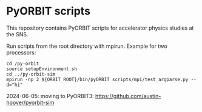 # PyORBIT scripts

This repository contains PyORBIT scripts for accelerator physics studies at the SNS.

Run scripts from the root directory with mpirun. Example for two processors: 

```shell
cd /py-orbit
source setupEnvironment.sh
cd ../py-orbit-sim
mpirun -np 2 ${ORBIT_ROOT}/bin/pyORBIT scripts/mpi/test_argparse.py --d="hi"
```

2024-06-05: moving to PyORBIT3: https://github.com/austin-hoover/pyorbit-sim

